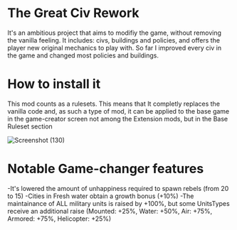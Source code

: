 # The Great Civ Rework
It's an ambitious project that aims to modifiy the game, without removing the vanilla feeling. It includes: civs, buildings and policies, and offers the player new original mechanics to play with.
So far I improved every civ in the game and changed most policies and buildings.



# How to install it
This mod counts as a rulesets. This means that It completly replaces the vanilla code and, as such a type of mod, it can be applied to the base game in the game-creator screen not among the Extension mods, but in the Base Ruleset section

![Screenshot (130)](https://user-images.githubusercontent.com/102094544/220199396-d4b7b514-f521-4c37-8cd9-07aa77811ba0.png)

# Notable Game-changer features
-It's lowered the amount of unhappiness required to spawn rebels (from 20 to 15)
-Cities in Fresh water obtain a growth bonus (+10%)
-The maintainance of ALL military units is raised by +100%, but some UnitsTypes receive an additional raise
(Mounted: +25%,
 Water: +50%,
 Air: +75%,
 Armored: +75%,
 Helicopter: +25%)
 
 
 
 
